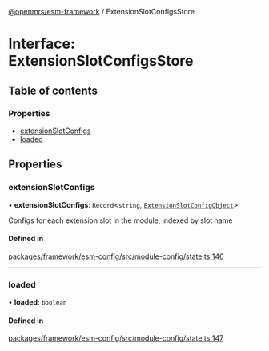 [@openmrs/esm-framework](../API.md) / ExtensionSlotConfigsStore

# Interface: ExtensionSlotConfigsStore

## Table of contents

### Properties

- [extensionSlotConfigs](ExtensionSlotConfigsStore.md#extensionslotconfigs)
- [loaded](ExtensionSlotConfigsStore.md#loaded)

## Properties

### extensionSlotConfigs

• **extensionSlotConfigs**: `Record`<`string`, [`ExtensionSlotConfigObject`](ExtensionSlotConfigObject.md)\>

Configs for each extension slot in the module, indexed by slot name

#### Defined in

[packages/framework/esm-config/src/module-config/state.ts:146](https://github.com/openmrs/openmrs-esm-core/blob/master/packages/framework/esm-config/src/module-config/state.ts#L146)

___

### loaded

• **loaded**: `boolean`

#### Defined in

[packages/framework/esm-config/src/module-config/state.ts:147](https://github.com/openmrs/openmrs-esm-core/blob/master/packages/framework/esm-config/src/module-config/state.ts#L147)
